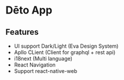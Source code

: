 # Dēto App

## Features

- UI support Dark/Light (Eva Design System)
- Apllo CLient (Client for graphql + rest api)
- i18next (Multi language)
- React Navigation
- Support react-native-web
